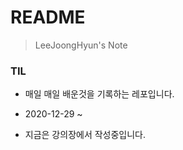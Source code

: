 # README

> LeeJoongHyun's Note



### TIL

- 매일 매일 배운것을 기록하는 레포입니다.
- 2020-12-29 ~ 



- 지금은 강의장에서 작성중입니다.